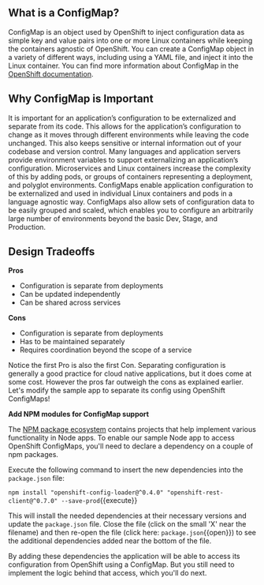 ## What is a ConfigMap?

ConfigMap is an object used by OpenShift to inject configuration data as simple key and value pairs into one or
more Linux containers while keeping the containers agnostic of OpenShift. You can create a ConfigMap object in a
variety of different ways, including using a YAML file, and inject it into the Linux container. You can find more 
information about ConfigMap in the [OpenShift documentation](https://docs.openshift.org/latest/dev_guide/configmaps.html).

## Why ConfigMap is Important

It is important for an application’s configuration to be externalized and separate from its code. This allows for
the application’s configuration to change as it moves through different environments while leaving the code unchanged.
This also keeps sensitive or internal information out of your codebase and version control. Many languages and
application servers provide environment variables to support externalizing an application’s configuration.
Microservices and Linux containers increase the complexity of this by adding pods, or groups of containers representing
a deployment, and polyglot environments. ConfigMaps enable application configuration to be externalized and used
in individual Linux containers and pods in a language agnostic way. ConfigMaps also allow sets of configuration
data to be easily grouped and scaled, which enables you to configure an arbitrarily large number of environments
beyond the basic Dev, Stage, and Production.

## Design Tradeoffs

**Pros**

* Configuration is separate from deployments
* Can be updated independently
* Can be shared across services

**Cons**

* Configuration is separate from deployments
* Has to be maintained separately
* Requires coordination beyond the scope of a service

Notice the first Pro is also the first Con. Separating configuration is generally a good practice for cloud native
applications, but it does come at some cost. However the pros far outweigh the cons as explained earlier. Let's modify
the sample app to separate its config using OpenShift ConfigMaps!

**Add NPM modules for ConfigMap support**

The [NPM package ecosystem](https://www.npmjs.com/) contains projects that help implement various functionality in Node apps. To enable our
sample Node app to access OpenShift ConfigMaps, you'll need to declare a dependency on a couple of npm packages.

Execute the following command to insert the new dependencies into the `package.json` file:

```npm install "openshift-config-loader@^0.4.0" "openshift-rest-client@^0.7.0" --save-prod```{{execute}}

This will install the needed dependencies at their necessary versions and update
the `package.json` file. Close the file (click on the small 'X' near the filename)
and then re-open the file (click here: `package.json`{{open}}) to see the additional dependencies added near the bottom of the file.

By adding these dependencies the application will be able to access its configuration from OpenShift using a ConfigMap.
But you still need to implement the logic behind that access, which you'll do next.

